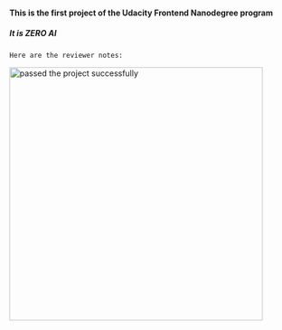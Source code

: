 #### This is the first project of the Udacity Frontend Nanodegree program

##### It is ZERO AI
`Here are the reviewer notes: `


<img width="448" alt="passed the project successfully" src="https://github.com/user-attachments/assets/bf20fc58-e8b3-4b9e-8c5c-0b342d048e77">
